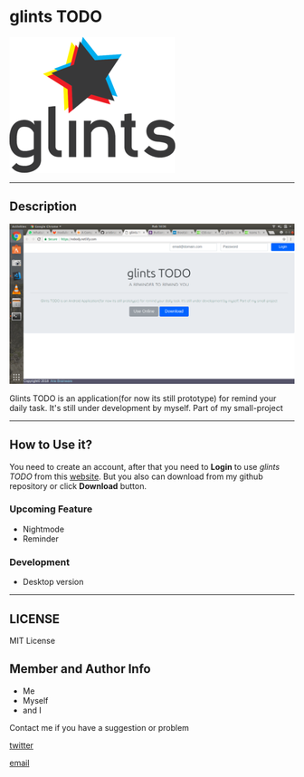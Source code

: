 # glints TODO

![Glints](img/glints_logo.png)

---
## Description

![overview](img/glints_desktopversion.png)

Glints TODO is an application(for now its still prototype) for remind your daily task. It's still under development by myself. Part of my small-project

---
## How to Use it?
You need to create an account, after that you need to **Login** to use _glints TODO_ from this [website](https://nobody.netlify.com). But you also can download from my github repository or click **Download** button.

### Upcoming Feature

* Nightmode
* Reminder

### Development

* Desktop version

---

## LICENSE
MIT License

## Member and Author Info

* Me
* Myself
* and I

Contact me if you have a suggestion or problem

[twitter](@_nobody404)

[email](publicu002[at]gmail.com)
